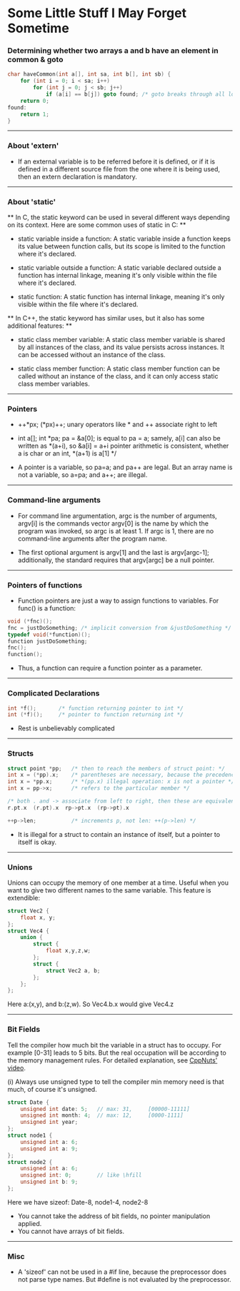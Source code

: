 # Some Little Stuff I May Forget Sometime

### Determining whether two arrays a and b have an element in common & goto

```c
char haveCommon(int a[], int sa, int b[], int sb) {
    for (int i = 0; i < sa; i++)
        for (int j = 0; j < sb; j++)
            if (a[i] == b[j]) goto found; /* goto breaks through all loops and goes to that label */
    return 0;
found:
    return 1;
}
```
-------------------------------------------------------------------------------------------

### About 'extern'

* If an external variable is to be referred before it is defined, or if it is
defined in a different source file from the one where it is being used, then an extern
declaration is mandatory.

-------------------------------------------------------------------------------------------

### About 'static'

** In C, the static keyword can be used in several different ways depending on its context. Here are some common uses of static in C: **

*   static variable inside a function: A static variable inside a function keeps its value between function calls,
    but its scope is limited to the function where it's declared.

*   static variable outside a function: A static variable declared outside a function has internal linkage, meaning
    it's only visible within the file where it's declared.

*   static function: A static function has internal linkage, meaning it's only visible within the file where it's declared.

** In C++, the static keyword has similar uses, but it also has some additional features: **

*   static class member variable: A static class member variable is shared by all instances of the class, and
    its value persists across instances. It can be accessed without an instance of the class.

*   static class member function: A static class member function can be called without an instance of the
    class, and it can only access static class member variables.

-------------------------------------------------------------------------------------------

### Pointers

* ++*px;      (*px)++;      unary operators like * and ++ associate right to left

* int a[]; int *pa;     pa = &a[0]; is equal to pa = a; samely,
  a[i] can also be written as *(a+i), so &a[i] = a+i
  pointer arithmetic is consistent, whether a is char or an int, *(a+1) is a[1] */

* A pointer is a variable, so pa=a; and pa++ are legal.
  But an array name is not a variable, so a=pa; and a++; are illegal.

-------------------------------------------------------------------------------------------

### Command-line arguments

* For command line argumentation, argc is the number of arguments, argv[i] is the commands vector 
  argv[0] is the name by which the program was invoked, so argc is at least 1. If argc is 1,
  there are no command-line arguments after the program name.

* The first optional argument is argv[1] and the last is argv[argc-1]; additionally,
  the standard requires that argv[argc] be a null pointer.

-------------------------------------------------------------------------------------------

### Pointers of functions

* Function pointers are just a way to assign functions to variables. For func() is a function:
```c
void (*fnc)();
fnc = justDoSomething; /* implicit conversion from &justDoSomething */
typedef void(*function)();
function justDoSomething;
fnc();
function();
```
* Thus, a function can require a function pointer as a parameter.

-------------------------------------------------------------------------------------------

### Complicated Declarations
```c
int *f();       /* function returning pointer to int */
int (*f)();     /* pointer to function returning int */
```
* Rest is unbelievably complicated

-------------------------------------------------------------------------------------------

### Structs
```c
struct point *pp;   /* then to reach the members of struct point: */
int x = (*pp).x;    /* parentheses are necessary, because the precedence of . is higher than * */
int x = *pp.x;      /* *(pp.x) illegal operation: x is not a pointer */
int x = pp->x;      /* refers to the particular member */

/* both . and -> associate from left to right, then these are equivalent: */
r.pt.x  (r.pt).x  rp->pt.x  (rp->pt).x

++p->len;           /* increments p, not len: ++(p->len) */
```
* It is illegal for a struct to contain an instance of itself, but a pointer to itself is okay.

-------------------------------------------------------------------------------------------

### Unions
Unions can occupy the memory of one member at a time.
Useful when you want to give two different names to the same variable. This feature is extendible:
```c
struct Vec2 {
    float x, y;
};
struct Vec4 {
    union {
        struct {
            float x,y,z,w;
        };
        struct {
            struct Vec2 a, b;
        };
    };
};
```
Here a:(x,y), and b:(z,w). So Vec4.b.x would give Vec4.z

-------------------------------------------------------------------------------------------

### Bit Fields
Tell the compiler how much bit the variable in a struct has to occupy. For example [0-31] leads to 5 bits.
But the real occupation will be according to the memory management rules.
For detailed explanation, see [CppNuts' video](https://youtu.be/S30RAtj-0dQ).

(i) Always use unsigned type to tell the compiler min memory need is that much, of course it's unsigned.
```c
struct Date {
    unsigned int date: 5;   // max: 31,     [00000-11111]
    unsigned int month: 4;  // max: 12,     [0000-1111]
    unsigned int year;
};
struct node1 {
    unsigned int a: 6;
    unsigned int a: 9;
};
struct node2 {
    unsigned int a: 6;
    unsigned int: 0;        // like \hfill
    unsigned int b: 9;
};
```
Here we have sizeof: Date-8, node1-4, node2-8
* You cannot take the address of bit fields, no pointer manipulation applied.
* You cannot have arrays of bit fields.

-------------------------------------------------------------------------------------------

### Misc

* A 'sizeof' can not be used in a #if line, because the preprocessor does not parse type names.
  But #define is not evaluated by the preprocessor.
